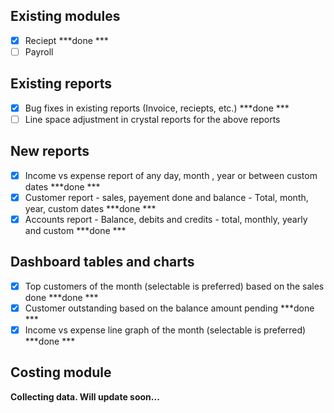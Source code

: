 ## Existing modules
- [x] Reciept ***done ***
- [ ] Payroll

## Existing reports
- [x] Bug fixes in existing reports (Invoice, reciepts, etc.) ***done ***
- [ ] Line space adjustment in crystal reports for the above reports

## New reports
- [x] Income vs expense report of any day, month , year or between custom dates ***done ***
- [x] Customer report - sales, payement done and balance - Total, month, year, custom dates ***done ***
- [x] Accounts report - Balance, debits and credits - total, monthly, yearly and custom ***done ***

## Dashboard tables and charts
- [x] Top customers of the month (selectable is preferred) based on the sales done ***done ***
- [x] Customer outstanding based on the balance amount pending ***done ***
- [x] Income vs expense line graph of the month (selectable is preferred) ***done ***

## Costing module
**Collecting data. Will update soon...**
